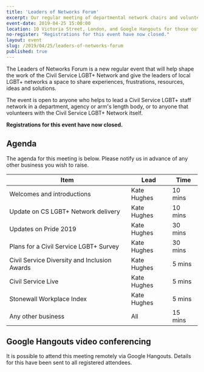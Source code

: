 ```yaml
---
title: 'Leaders of Networks Forum'
excerpt: Our regular meeting of departmental network chairs and volunteers.
event-date: 2019-04-25 15:00:00
location: 10 Victoria Street, London, and Google Hangouts for those outside London.
no-register: "Registrations for this event have now closed."
layout: event
slug: /2019/04/25/leaders-of-networks-forum
published: true
---
```



The Leaders of Networks Forum is a new regular event that will help shape the work of the Civil Service LGBT+ Network and give the leaders of local LGBT+ networks a space to share experiences, frustrations, resources, ideas and solutions.

The event is open to anyone who helps to lead a Civil Service LGBT+ staff network in a department, agency or arm's length body, or to anyone that volunteers with the Civil Service LGBT+ Network itself.

**Registrations for this event have now closed.**

## Agenda

The agenda for this meeting is below. Please notify us in advance of any other business you wish to raise.

| Item | Lead | Time |
|-------------|------|---------------|
| Welcomes and introductions | Kate Hughes | 10 mins |
| Update on CS LGBT+ Network delivery | Kate Hughes | 10 mins |
| Updates on Pride 2019 | Kate Hughes | 30 mins |
| Plans for a Civil Service LGBT+ Survey | Kate Hughes | 30 mins |
| Civil Service Diversity and Inclusion Awards | Kate Hughes | 5 mins |
| Civil Service Live | Kate Hughes | 5 mins |
| Stonewall Workplace Index | Kate Hughes | 5 mins |
| Any other business | All | 15 mins |

## Google Hangouts video conferencing

It is possible to attend this meeting remotely via Google Hangouts. Details for this have been sent to all registered attendees.

